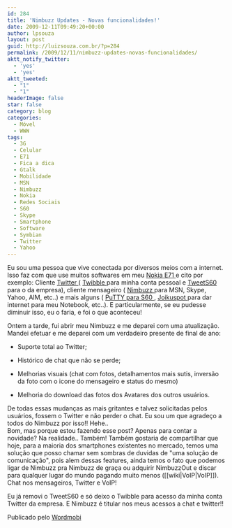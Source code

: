 ```yaml
---
id: 284
title: 'Nimbuzz Updates - Novas funcionalidades!'
date: 2009-12-11T09:49:20+00:00
author: lpsouza
layout: post
guid: http://luizsouza.com.br/?p=284
permalink: /2009/12/11/nimbuzz-updates-novas-funcionalidades/
aktt_notify_twitter:
  - 'yes'
  - 'yes'
aktt_tweeted:
  - "1"
  - "1"
headerImage: false
star: false
category: blog
categories:
  - Móvel
  - WWW
tags:
  - 3G
  - Celular
  - E71
  - Fica a dica
  - Gtalk
  - Mobilidade
  - MSN
  - Nimbuzz
  - Nokia
  - Redes Sociais
  - S60
  - Skype
  - Smartphone
  - Software
  - Symbian
  - Twitter
  - Yahoo
---
```

Eu sou uma pessoa que vive conectada por diversos meios com a internet. Isso faz com que use muitos softwares em meu   <a href="http://www.nokia.com.br/e71" target="_blank">Nokia E71 </a> e cito por exemplo: Cliente   <a href="http://twitter.com" target="_blank">Twitter </a> (   <a href="http://www.twibble.de" target="_blank">Twibble </a> para minha conta pessoal e   <a href="http://www.tweets60.com" target="_blank">TweetS60 </a> para o da empresa), cliente mensageiro (   <a href="http://www.nimbuzz.com" target="_blank">Nimbuzz </a> para MSN, Skype, Yahoo, AIM, etc..) e mais alguns (   <a href="http://s2putty.sourceforge.net" target="_blank">PuTTY para S60 </a> ,   <a href="http://www.joikuspot.com" target="_blank">Joikuspot </a> para dar internet para meu Notebook, etc..). E particularmente, se eu pudesse diminuir isso, eu o faria, e foi o que aconteceu! 

Ontem a tarde, fui abrir meu Nimbuzz e me deparei com uma atualização. Mandei efetuar e me deparei com um verdadeiro presente de final de ano: 

</p> 

  * Suporte total ao Twitter; 


  * Histórico de chat que não se perde; 


  * Melhorias visuais (chat com fotos, detalhamentos mais sutis, inversão da foto com o icone do mensageiro e status do mesmo) 


  * Melhoria do download das fotos dos Avatares dos outros usuários. 
</ul> 

De todas essas mudanças as mais gritantes e talvez solicitadas pelos usuários, fossem o Twitter e não perder o chat. Eu sou um que agradeço a todos do Nimbuzz por isso!! Hehe..    
Bom, mas porque estou fazendo esse post? Apenas para contar a novidade? Na realidade.. Também! Também gostaria de compartilhar que hoje, para a maioria dos smartphones existentes no mercado, temos uma solução que posso chamar sem sombras de duvidas de "uma solução de comunicação", pois alem dessas features, ainda temos o fato que podemos ligar de Nimbuzz pra Nimbuzz de graça ou adquirir NimbuzzOut e discar para qualquer lugar do mundo pagando muito menos ([[wiki|VoIP|VoIP]]). Chat nos mensageiros, Twitter e VoIP! 

Eu já removi o TweetS60 e só deixo o Twibble para acesso da minha conta Twitter da empresa. E Nimbuzz é titular nos meus acessos a chat e twitter!! 

Publicado pelo [Wordmobi](http://wordmobi.googlecode.com)